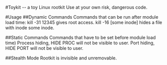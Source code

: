 #Toykit -- a toy Linux rootkit
Use at your own risk, dangerous code.

#Usage
##Dynamic Commands 
Commands that can be run after module load time:
kill -31 12345 gives root access.
kill -16 [some inode] hides a file with inode some inode.

##Static Commands 
Commands that have to be set before module load time)
Process hiding, HIDE PROC will not be visible to user.
Port hiding, HIDE PORT will not be visible to user.

##Stealth Mode 
Rootkit is invisible and unremovable.
